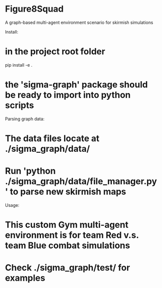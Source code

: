 # Figure8Squad

A graph-based multi-agent environment scenario for skirmish simulations

Install:
# in the project root folder
pip install -e .

# the 'sigma-graph' package should be ready to import into python scripts

Parsing graph data:
# The data files locate at ./sigma_graph/data/
# Run 'python ./sigma_graph/data/file_manager.py' to parse new skirmish maps

Usage:
# This custom Gym multi-agent environment is for team Red v.s. team Blue combat simulations
# Check ./sigma_graph/test/ for examples
